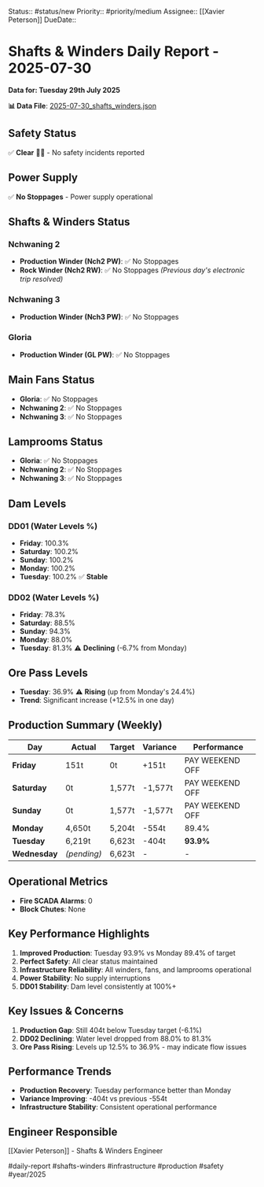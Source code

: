 Status:: #status/new
Priority:: #priority/medium
Assignee:: [[Xavier Peterson]]
DueDate::

# Shafts & Winders Daily Report - 2025-07-30
**Data for: Tuesday 29th July 2025**

**📊 Data File**: [2025-07-30_shafts_winders.json](data/2025-07-30_shafts_winders.json)

## Safety Status
✅ **Clear** 🙏🏽 - No safety incidents reported

## Power Supply
✅ **No Stoppages** - Power supply operational

## Shafts & Winders Status

### Nchwaning 2
- **Production Winder (Nch2 PW)**: ✅ No Stoppages
- **Rock Winder (Nch2 RW)**: ✅ No Stoppages _(Previous day's electronic trip resolved)_

### Nchwaning 3
- **Production Winder (Nch3 PW)**: ✅ No Stoppages

### Gloria
- **Production Winder (GL PW)**: ✅ No Stoppages

## Main Fans Status
- **Gloria**: ✅ No Stoppages
- **Nchwaning 2**: ✅ No Stoppages
- **Nchwaning 3**: ✅ No Stoppages

## Lamprooms Status
- **Gloria**: ✅ No Stoppages
- **Nchwaning 2**: ✅ No Stoppages
- **Nchwaning 3**: ✅ No Stoppages

## Dam Levels

### DD01 (Water Levels %)
- **Friday**: 100.3%
- **Saturday**: 100.2%
- **Sunday**: 100.2%
- **Monday**: 100.2%
- **Tuesday**: 100.2% ✅ **Stable**

### DD02 (Water Levels %)
- **Friday**: 78.3%
- **Saturday**: 88.5%
- **Sunday**: 94.3%
- **Monday**: 88.0%
- **Tuesday**: 81.3% ⚠️ **Declining** (-6.7% from Monday)

## Ore Pass Levels
- **Tuesday**: 36.9% ⚠️ **Rising** (up from Monday's 24.4%)
- **Trend**: Significant increase (+12.5% in one day)

## Production Summary (Weekly)

| Day | Actual | Target | Variance | Performance |
|-----|--------|---------|----------|-------------|
| **Friday** | 151t | 0t | +151t | PAY WEEKEND OFF |
| **Saturday** | 0t | 1,577t | -1,577t | PAY WEEKEND OFF |
| **Sunday** | 0t | 1,577t | -1,577t | PAY WEEKEND OFF |
| **Monday** | 4,650t | 5,204t | -554t | 89.4% |
| **Tuesday** | 6,219t | 6,623t | -404t | **93.9%** |
| **Wednesday** | _(pending)_ | 6,623t | - | - |

## Operational Metrics
- **Fire SCADA Alarms**: 0
- **Block Chutes**: None

## Key Performance Highlights
1. **Improved Production**: Tuesday 93.9% vs Monday 89.4% of target
2. **Perfect Safety**: All clear status maintained
3. **Infrastructure Reliability**: All winders, fans, and lamprooms operational
4. **Power Stability**: No supply interruptions
5. **DD01 Stability**: Dam level consistently at 100%+

## Key Issues & Concerns
1. **Production Gap**: Still 404t below Tuesday target (-6.1%)
2. **DD02 Declining**: Water level dropped from 88.0% to 81.3%
3. **Ore Pass Rising**: Levels up 12.5% to 36.9% - may indicate flow issues

## Performance Trends
- **Production Recovery**: Tuesday performance better than Monday
- **Variance Improving**: -404t vs previous -554t
- **Infrastructure Stability**: Consistent operational performance

## Engineer Responsible
[[Xavier Peterson]] - Shafts & Winders Engineer

#daily-report #shafts-winders #infrastructure #production #safety #year/2025
